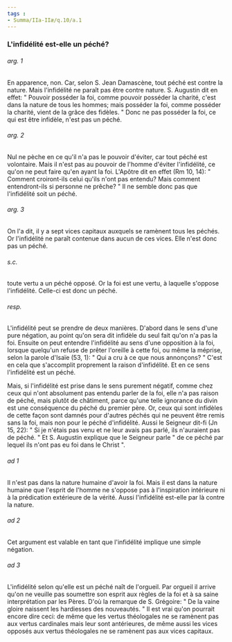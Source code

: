 ```yaml
---
tags : 
- Summa/IIa-IIæ/q.10/a.1
---
```


### L'infidélité est-elle un péché?

###### arg. 1
En apparence, non. Car, selon S. Jean Damascène, tout péché est contre la nature. Mais l'infidélité ne paraît pas être contre nature. S. Augustin dit en effet: " Pouvoir posséder la foi, comme pouvoir posséder la charité, c'est dans la nature de tous les hommes; mais posséder la foi, comme posséder la charité, vient de la grâce des fidèles. " Donc ne pas posséder la foi, ce qui est être infidèle, n'est pas un péché. 

###### arg. 2
Nul ne pèche en ce qu'il n'a pas le pouvoir d'éviter, car tout péché est volontaire. Mais il n'est pas au pouvoir de l'homme d'éviter l'infidélité, ce qu'on ne peut faire qu'en ayant la foi. L'Apôtre dit en effet (Rm 10, 14): " Comment croiront-ils celui qu'ils n'ont pas entendu? Mais comment entendront-ils si personne ne prêche? " Il ne semble donc pas que l'infidélité soit un péché. 

###### arg. 3
On l'a dit, il y a sept vices capitaux auxquels se ramènent tous les péchés. Or l'infidélité ne paraît contenue dans aucun de ces vices. Elle n'est donc pas un péché. 

###### s.c.
toute vertu a un péché opposé. Or la foi est une vertu, à laquelle s'oppose l'infidélité. Celle-ci est donc un péché. 

###### resp.
L'infidélité peut se prendre de deux manières. D'abord dans le sens d'une pure négation, au point qu'on sera dit infidèle du seul fait qu'on n'a pas la foi. Ensuite on peut entendre l'infidélité au sens d'une opposition à la foi, lorsque quelqu'un refuse de prêter l'oreille à cette foi, ou même la méprise, selon la parole d'Isaïe (53, 1): " Qui a cru à ce que nous annonçons? " C'est en cela que s'accomplit proprement la raison d'infidélité. Et en ce sens l'infidélité est un péché. 

Mais, si l'infidélité est prise dans le sens purement négatif, comme chez ceux qui n'ont absolument pas entendu parler de la foi, elle n'a pas raison de péché, mais plutôt de châtiment, parce qu'une telle ignorance du divin est une conséquence du péché du premier père. Or, ceux qui sont infidèles de cette façon sont damnés pour d'autres péchés qui ne peuvent être remis sans la foi, mais non pour le péché d'infidélité. Aussi le Seigneur dit-fi (Jn 15, 22): " Si je n'étais pas venu et ne leur avais pas parlé, ils n'auraient pas de péché. " Et S. Augustin explique que le Seigneur parle " de ce péché par lequel ils n'ont pas eu foi dans le Christ ". 

###### ad 1
Il n'est pas dans la nature humaine d'avoir la foi. Mais il est dans la nature humaine que l'esprit de l'homme ne s'oppose pas à l'inspiration intérieure ni à la prédication extérieure de la vérité. Aussi l'infidélité est-elle par là contre la nature. 

###### ad 2
Cet argument est valable en tant que l'infidélité implique une simple négation. 

###### ad 3
L'infidélité selon qu'elle est un péché naît de l'orgueil. Par orgueil il arrive qu'on ne veuille pas soumettre son esprit aux règles de la foi et à sa saine interprétation par les Pères. D'où la remarque de S. Grégoire: " De la vaine gloire naissent les hardiesses des nouveautés. " Il est vrai qu'on pourrait encore dire ceci: de même que les vertus théologales ne se ramènent pas aux vertus cardinales mais leur sont antérieures, de même aussi les vices opposés aux vertus théologales ne se ramènent pas aux vices capitaux. 

